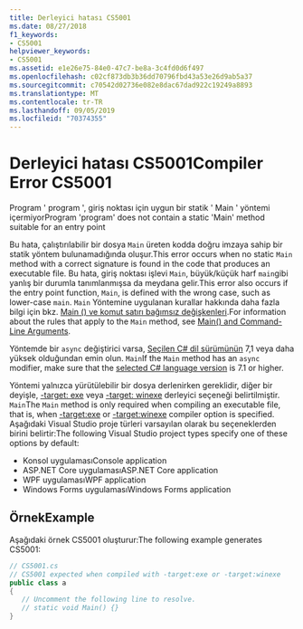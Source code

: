 ```yaml
---
title: Derleyici hatası CS5001
ms.date: 08/27/2018
f1_keywords:
- CS5001
helpviewer_keywords:
- CS5001
ms.assetid: e1e26e75-84e0-47c7-be8a-3c4fd0d6f497
ms.openlocfilehash: c02cf873db3b36dd70796fbd43a53e26d9ab5a37
ms.sourcegitcommit: c70542d02736e082e8dac67dad922c19249a8893
ms.translationtype: MT
ms.contentlocale: tr-TR
ms.lasthandoff: 09/05/2019
ms.locfileid: "70374355"
---
```

# <a name="compiler-error-cs5001"></a><span data-ttu-id="64e1f-102">Derleyici hatası CS5001</span><span class="sxs-lookup"><span data-stu-id="64e1f-102">Compiler Error CS5001</span></span>

<span data-ttu-id="64e1f-103">Program ' program ', giriş noktası için uygun bir statik ' Main ' yöntemi içermiyor</span><span class="sxs-lookup"><span data-stu-id="64e1f-103">Program 'program' does not contain a static 'Main' method suitable for an entry point</span></span>  
  
<span data-ttu-id="64e1f-104">Bu hata, çalıştırılabilir bir dosya `Main` üreten kodda doğru imzaya sahip bir statik yöntem bulunamadığında oluşur.</span><span class="sxs-lookup"><span data-stu-id="64e1f-104">This error occurs when no static `Main` method with a correct signature is found in the code that produces an executable file.</span></span> <span data-ttu-id="64e1f-105">Bu hata, giriş noktası işlevi `Main`, büyük/küçük harf `main`gibi yanlış bir durumla tanımlanmışsa da meydana gelir.</span><span class="sxs-lookup"><span data-stu-id="64e1f-105">This error also occurs if the entry point function, `Main`, is defined with the wrong case, such as lower-case `main`.</span></span> <span data-ttu-id="64e1f-106">`Main` Yöntemine uygulanan kurallar hakkında daha fazla bilgi için bkz. [Main () ve komut satırı bağımsız değişkenleri](../programming-guide/main-and-command-args/index.md).</span><span class="sxs-lookup"><span data-stu-id="64e1f-106">For information about the rules that apply to the `Main` method, see [Main() and Command-Line Arguments](../programming-guide/main-and-command-args/index.md).</span></span>

<span data-ttu-id="64e1f-107">Yöntemde bir `async` değiştirici varsa, [Seçilen C# dil sürümünün](../language-reference/configure-language-version.md) 7,1 veya daha yüksek olduğundan emin olun. `Main`</span><span class="sxs-lookup"><span data-stu-id="64e1f-107">If the `Main` method has an `async` modifier, make sure that the [selected C# language version](../language-reference/configure-language-version.md) is 7.1 or higher.</span></span>

<span data-ttu-id="64e1f-108">Yöntemi yalnızca yürütülebilir bir dosya derlenirken gereklidir, diğer bir deyişle, [-target: exe](/dotnet/csharp/language-reference/compiler-options/target-exe-compiler-option) veya [-target: winexe](/dotnet/csharp/language-reference/compiler-options/target-winexe-compiler-option) derleyici seçeneği belirtilmiştir. `Main`</span><span class="sxs-lookup"><span data-stu-id="64e1f-108">The `Main` method is only required when compiling an executable file, that is, when [-target:exe](/dotnet/csharp/language-reference/compiler-options/target-exe-compiler-option) or [-target:winexe](/dotnet/csharp/language-reference/compiler-options/target-winexe-compiler-option) compiler option is specified.</span></span> <span data-ttu-id="64e1f-109">Aşağıdaki Visual Studio proje türleri varsayılan olarak bu seçeneklerden birini belirtir:</span><span class="sxs-lookup"><span data-stu-id="64e1f-109">The following Visual Studio project types specify one of these options by default:</span></span>

- <span data-ttu-id="64e1f-110">Konsol uygulaması</span><span class="sxs-lookup"><span data-stu-id="64e1f-110">Console application</span></span>
- <span data-ttu-id="64e1f-111">ASP.NET Core uygulaması</span><span class="sxs-lookup"><span data-stu-id="64e1f-111">ASP.NET Core application</span></span>
- <span data-ttu-id="64e1f-112">WPF uygulaması</span><span class="sxs-lookup"><span data-stu-id="64e1f-112">WPF application</span></span>
- <span data-ttu-id="64e1f-113">Windows Forms uygulaması</span><span class="sxs-lookup"><span data-stu-id="64e1f-113">Windows Forms application</span></span>

## <a name="example"></a><span data-ttu-id="64e1f-114">Örnek</span><span class="sxs-lookup"><span data-stu-id="64e1f-114">Example</span></span>  
 <span data-ttu-id="64e1f-115">Aşağıdaki örnek CS5001 oluşturur:</span><span class="sxs-lookup"><span data-stu-id="64e1f-115">The following example generates CS5001:</span></span>  
  
```csharp  
// CS5001.cs  
// CS5001 expected when compiled with -target:exe or -target:winexe 
public class a  
{  
   // Uncomment the following line to resolve.  
   // static void Main() {}  
}  
```  
